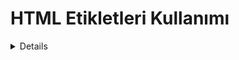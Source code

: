 <h1> HTML Etikletleri Kullanımı</h1>
<details>
<h2>240925</h2>
<p><li>UYGULAMA1: HTML İle Başlık Oluşturma</li></p>
<p><li>UYGULAMA2: Paragraf Etiketi Kullanımı</li></p>
<p><li>UYGULAMA3: Biçimlendirme Etiketleri Kullanımı</li></p>
<p><li>UYGULAMA4: Sıralı Sırasız Liste Kullanımı</li></p>


<h2>241002</h2>
<p><li>LIST1: İç İçe Liste Öğrenme</li></p>
<p><li>LIST2: İç İçe Liste Yapma</li></p>
<p><li>TABLE: Tablo Satırı ve Hücre Öğrenme</li></p>
<p><li>TABLE2: Tablo İçinde Colspan Rowspan ve Caption Öğrenme</li></p>
<p><li>TABLE3: Tablo 2 ile Aynı</li></p>

<h2>241009</h2>
<p><li>JPEG1: Tablo İçinde Resim Ekleme (Meyveli)</li></p>
<p><li>JPEG2: Tablo İçinde Resim Ekleme (İstanbul Resimli)</li></p>
<p><li>JPEG3: Tablo İçinde Resim Ekleme (Öğrenci Kimlik Kartı)</li></p>

<h2>202016</h2>
<p><li>QUIZ COZUM: İkinci Quiz Çözüm</li></p>
<p><li>TABLE: Resimli Tablo</li></p>
<p><li>PICSUM: Picsum Uygulamasından Rastegele Resim Ekleme</li></p>
<p><li>VIDEO: Video Ekleme</li></p>
<p><li>VIDEOLU TABLO: Videolu Tablo Ekleme</li></p>


</details>




